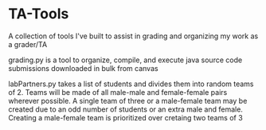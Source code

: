 # TA-Tools
A collection of tools I've built to assist in grading and organizing my work as a grader/TA

grading.py is a tool to organize, compile, and execute java source code submissions downloaded in bulk from canvas

labPartners.py takes a list of students and divides them into random teams of 2. Teams will be made of all male-male and female-female pairs wherever possible. A single team of three or a male-female team may be created due to an odd number of students or an extra male and female. Creating a male-female team is prioritized over cretaing two teams of 3 
